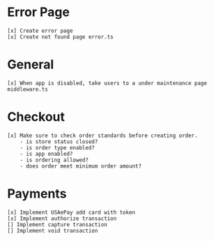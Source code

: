 # Error Page

    [x] Create error page
    [x] Create not found page error.ts

# General

    [x] When app is disabled, take users to a under maintenance page middleware.ts

# Checkout

    [x] Make sure to check order standards before creating order.
        - is store status closed?
        - is order type enabled?
        - is app enabled?
        - is ordering allowed?
        - does order meet minimum order amount?

# Payments

    [x] Implement USAePay add card with token
    [x] Implement authorize transaction
    [] Implement capture transaction
    [] Implement void transaction
